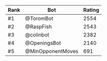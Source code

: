 Rank|Bot|Rating
---|---|---
#1|@ToromBot|2554
#2|@RaspFish|2543
#3|@colinbot|2382
#4|@OpeningsBot|2140
#5|@MinOpponentMoves|691

